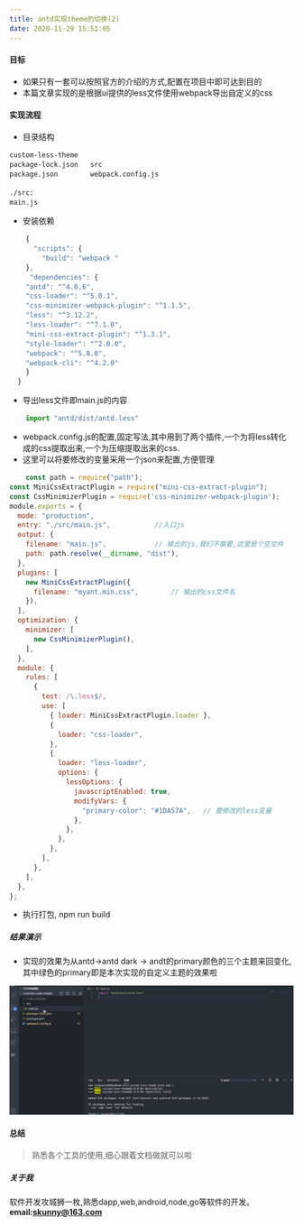 ```yaml
---
title: antd实现theme的切换(2)
date: 2020-11-29 15:51:05
---
```


#### 目标
-  如果只有一套可以按照官方的介绍的方式,配置在项目中即可达到目的
-  本篇文章实现的是根据ui提供的less文件使用webpack导出自定义的css

#### 实现流程

- 目录结构

```bash
custom-less-theme
package-lock.json	src
package.json		webpack.config.js

./src:
main.js
```

- 安装依赖

```javascript
	{
	  "scripts": {
    	"build": "webpack "
  	},
	 "dependencies": {
    "antd": "^4.8.6",
    "css-loader": "^5.0.1",
    "css-minimizer-webpack-plugin": "^1.1.5",
    "less": "^3.12.2",
    "less-loader": "^7.1.0",
    "mini-css-extract-plugin": "^1.3.1",
    "style-loader": "^2.0.0",
    "webpack": "^5.8.0",
    "webpack-cli": "^4.2.0"
  	}
  }
```

- 导出less文件即main.js的内容

```javascript
	import "antd/dist/antd.less"
```

- webpack.config.js的配置,固定写法,其中用到了两个插件,一个为将less转化成的css提取出来,一个为压缩提取出来的css.
- 这里可以将要修改的变量采用一个json来配置,方便管理
	
```javascript
	const path = require("path");
const MiniCssExtractPlugin = require("mini-css-extract-plugin");
const CssMinimizerPlugin = require('css-minimizer-webpack-plugin');
module.exports = {
  mode: "production",
  entry: "./src/main.js",			//入口js
  output: {
    filename: "main.js",			// 输出的js,我们不需要,这里是个空文件
    path: path.resolve(__dirname, "dist"),
  },
  plugins: [
    new MiniCssExtractPlugin({
      filename: "myant.min.css",		// 输出的css文件名
    }),
  ],
  optimization: {
    minimizer: [
      new CssMinimizerPlugin(),
    ],
  },
  module: {
    rules: [
      {
        test: /\.less$/,
        use: [
          { loader: MiniCssExtractPlugin.loader },
          {
            loader: "css-loader",
          },
          {
            loader: "less-loader",
            options: {
              lessOptions: {
                javascriptEnabled: true,
                modifyVars: {
                  "primary-color": "#1DA57A",	// 要修改的less变量
                },
              },
            },
          },
        ],
      },
    ],
  },
};

```

- 执行打包, npm run build

##### 结果演示
- 实现的效果为从antd->antd dark -> andt的primary颜色的三个主题来回变化,其中绿色的primary即是本次实现的自定义主题的效果啦  

![graphql query demo](/react/antdTheme2.gif) 


#### 总结
> 熟悉各个工具的使用,细心跟着文档做就可以啦

##### 关于我
软件开发攻城狮一枚,熟悉dapp,web,android,node,go等软件的开发。  
**email:skunny@163.com**  



